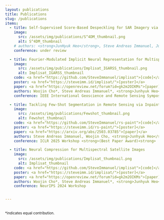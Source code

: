 ```yaml
---
layout: publications
title: Publications
slug: /publications
items:
  - title: Self-Supervised Score-Based Despeckling for SAR Imagery via Log-Domain Transformation
    image:
      src: /assets/img/publications/S^4DM_thumbnail.png
      alt: S^4DM_thumbnail
    # authors: <strong>JunHyuk Heo</strong>, Steve Andreas Immanuel, Junghwan Park
    conference: under review

  - title: Fourier-Modulated Implicit Neural Representation for Multispectral Satellite Image Compression
    image:
      src: /assets/img/publications/Implisat_IGARSS_thumbnail.png
      alt: Implisat_IGARSS_thumbnail
    code: <a href="https://github.com/SteveImmanuel/implisat">[code]</a>
    poster: <a href="https://steveimm.id/implisat/">[poster]</a>
    paper: <a href="https://openreview.net/forum?id=gk2m2OIKMs">[paper]</a>
    authors: Woojin Cho*, Steve Andreas Immanuel*, <strong>Junhyuk Heo</strong>, Darongsae Kwon
    conference: IEEE International Geoscience and Remote Sensing Symposium (IGARSS) 2025 <strong>(Oral)<strong>

  - title: Tackling Few-Shot Segmentation in Remote Sensing via Inpainting Diffusion Model 
    image:
      src: /assets/img/publications/Fewshot_thumbnail.png
      alt: Fewshot_thumbnail
    code: <a href="https://github.com/SteveImmanuel/rs-paint">[code]</a>
    poster: <a href="https://steveimm.id/rs-paint/">[poster]</a>
    paper: <a href="https://arxiv.org/abs/2503.03785">[paper]</a>
    authors: Steve Andreas Immanuel, Woojin Cho, <strong>Junhyuk Heo</strong>, Darongsae Kwon
    conference: ICLR 2025 Workshop <strong>(Best Paper Award)<strong>

  - title: Neural Compression for Multispectral Satellite Images
    image:
      src: /assets/img/publications/Implisat_thumbnail.png
      alt: Implisat_thumbnail
    code: <a href="https://github.com/SteveImmanuel/implisat">[code]</a>
    poster: <a href="https://steveimm.id/implisat/">[poster]</a>
    paper: <a href="https://openreview.net/forum?id=gk2m2OIKMs">[paper]</a>
    authors: Woojin Cho*, Steve Andreas Immanuel*, <strong>Junhyuk Heo</strong>, Darongsae Kwon
    conference: NeurIPS 2024 Workshop


---
```

<br />
<small>*indicates equal contribution.</small> 
<br />